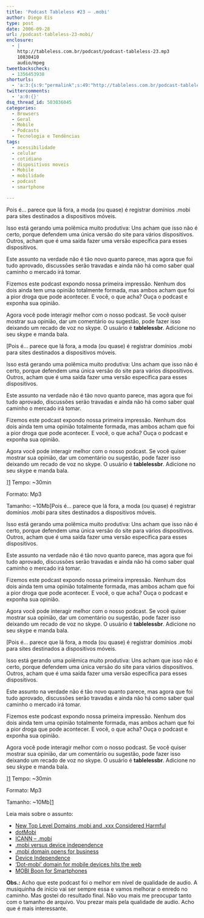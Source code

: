 ```yaml
---
title: 'Podcast Tableless #23 – .mobi'
author: Diego Eis
type: post
date: 2006-09-28
url: /podcast-tableless-23-mobi/
enclosure:
  - |
    http://tableless.com.br/podcast/podcast-tableless-23.mp3
    10830410
    audio/mpeg
tweetbackscheck:
  - 1356453938
shorturls:
  - 'a:3:{s:9:"permalink";s:49:"http://tableless.com.br/podcast-tableless-23-mobi";s:7:"tinyurl";s:26:"http://tinyurl.com/3jk5gug";s:4:"isgd";s:19:"http://is.gd/gamh0A";}'
twittercomments:
  - 'a:0:{}'
dsq_thread_id: 503036045
categories:
  - Browsers
  - Geral
  - Mobile
  - Podcasts
  - Tecnologia e Tendências
tags:
  - acessibilidade
  - celular
  - cotidiano
  - dispositivos moveis
  - Mobile
  - mobilidade
  - podcast
  - smartphone

---
```

Pois é&#8230; parece que lá fora, a moda (ou quase) é registrar domínios .mobi para sites destinados a dispositivos móveis.

Isso está gerando uma polêmica muito produtiva: Uns acham que isso não é certo, porque defendem uma única versão do site para vários dispositivos. Outros, acham que é uma saída fazer uma versão específica para esses dispositivos.

Este assunto na verdade não é tão novo quanto parece, mas agora que foi tudo aprovado, discussões serão travadas e ainda não há como saber qual caminho o mercado irá tomar.

Fizemos este podcast expondo nossa primeira impressão. Nenhum dos dois ainda tem uma opinião totalmente formada, mas ambos acham que foi a pior droga que pode acontecer. E você, o que acha? Ouça o podcast e exponha sua opinião.
  
Agora você pode interagir melhor com o nosso podcast. Se você quiser mostrar sua opinião, dar um comentário ou sugestão, pode fazer isso deixando um recado de voz no skype. O usuário é **tablelessbr**. Adicione no seu skype e manda bala.[][1]

[Pois é&#8230; parece que lá fora, a moda (ou quase) é registrar domínios .mobi para sites destinados a dispositivos móveis.

Isso está gerando uma polêmica muito produtiva: Uns acham que isso não é certo, porque defendem uma única versão do site para vários dispositivos. Outros, acham que é uma saída fazer uma versão específica para esses dispositivos.

Este assunto na verdade não é tão novo quanto parece, mas agora que foi tudo aprovado, discussões serão travadas e ainda não há como saber qual caminho o mercado irá tomar.

Fizemos este podcast expondo nossa primeira impressão. Nenhum dos dois ainda tem uma opinião totalmente formada, mas ambos acham que foi a pior droga que pode acontecer. E você, o que acha? Ouça o podcast e exponha sua opinião.
  
Agora você pode interagir melhor com o nosso podcast. Se você quiser mostrar sua opinião, dar um comentário ou sugestão, pode fazer isso deixando um recado de voz no skype. O usuário é **tablelessbr**. Adicione no seu skype e manda bala.[][1]

][1] Tempo: ~30min
  
Formato: Mp3
  
Tamanho: ~10Mb[Pois é&#8230; parece que lá fora, a moda (ou quase) é registrar domínios .mobi para sites destinados a dispositivos móveis.

Isso está gerando uma polêmica muito produtiva: Uns acham que isso não é certo, porque defendem uma única versão do site para vários dispositivos. Outros, acham que é uma saída fazer uma versão específica para esses dispositivos.

Este assunto na verdade não é tão novo quanto parece, mas agora que foi tudo aprovado, discussões serão travadas e ainda não há como saber qual caminho o mercado irá tomar.

Fizemos este podcast expondo nossa primeira impressão. Nenhum dos dois ainda tem uma opinião totalmente formada, mas ambos acham que foi a pior droga que pode acontecer. E você, o que acha? Ouça o podcast e exponha sua opinião.
  
Agora você pode interagir melhor com o nosso podcast. Se você quiser mostrar sua opinião, dar um comentário ou sugestão, pode fazer isso deixando um recado de voz no skype. O usuário é **tablelessbr**. Adicione no seu skype e manda bala.[][1]

[Pois é&#8230; parece que lá fora, a moda (ou quase) é registrar domínios .mobi para sites destinados a dispositivos móveis.

Isso está gerando uma polêmica muito produtiva: Uns acham que isso não é certo, porque defendem uma única versão do site para vários dispositivos. Outros, acham que é uma saída fazer uma versão específica para esses dispositivos.

Este assunto na verdade não é tão novo quanto parece, mas agora que foi tudo aprovado, discussões serão travadas e ainda não há como saber qual caminho o mercado irá tomar.

Fizemos este podcast expondo nossa primeira impressão. Nenhum dos dois ainda tem uma opinião totalmente formada, mas ambos acham que foi a pior droga que pode acontecer. E você, o que acha? Ouça o podcast e exponha sua opinião.
  
Agora você pode interagir melhor com o nosso podcast. Se você quiser mostrar sua opinião, dar um comentário ou sugestão, pode fazer isso deixando um recado de voz no skype. O usuário é **tablelessbr**. Adicione no seu skype e manda bala.[][1]

][1] Tempo: ~30min
  
Formato: Mp3
  
Tamanho: ~10Mb][1] 

Leia mais sobre o assunto:

  * [New Top Level Domains .mobi and .xxx Considered Harmful][2]
  * [dotMobi][3]
  * [ICANN &#8211; .mobi][4]
  * [.mobi versus device independence][5]
  * [.mobi domain opens for business][6]
  * [Device Independence][7]
  * [&#8216;Dot-mobi&#8217; domain for mobile devices hits the web][8]
  * [MOBI Boon for Smartphones][9]

**Obs.:** Acho que este podcast foi o melhor em nível de qualidade de audio. A musiquinha de início vai ser sempre essa e vamos melhorar o enredo no caminho. Mas gostei do resultado final. Não vou mais me preocupar tanto com o tamanho de arquivo. Vou prezar mais pela qualidade de audio. Acho que é mais interessante.

 [1]: http://tableless.com.br/podcast/podcast-tableless-23.mp3
 [2]: http://www.w3.org/DesignIssues/TLD
 [3]: http://pc.mtld.mobi/
 [4]: http://www.icann.org/tlds/stld-apps-19mar04/mobi.htm
 [5]: http://web-graphics.com/mtarchive/001474.php
 [6]: http://www.theregister.co.uk/2006/05/22/mobi_domain/
 [7]: http://www.w3.org/2001/di/
 [8]: http://news.com.com/Dot-mobi+domain+for+mobile+devices+hits+the+Web/2100-1039_3-6075779.html
 [9]: http://news.com.com/5208-1039-0.html?forumID=1&threadID=17341&messageID=178833&start=-1